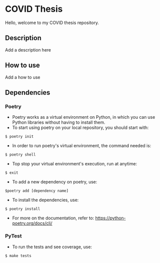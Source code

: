 # COVID Thesis

Hello, welcome to my COVID thesis repository.

## Description

Add a description here

## How to use

Add a how to use

## Dependencies

### Poetry

* Poetry works as a virtual environment on Python, in which you can use Python libraries without having to install them.
* To start using poetry on your local repository, you should start with:

```
$ poetry init
```

* In order to run poetry's virtual environment, the command needed is:

```
$ poetry shell
```

* Top stop your virtual environment's execution, run at anytime:

```
$ exit
```

* To add a new dependency on poetry, use:

```
$poetry add [dependency name]
```

* To install the dependencies, use:

```
$ poetry install
```

* For more on the documentation, refer to: https://python-poetry.org/docs/cli/

### PyTest

* To run the tests and see coverage, use:

```
$ make tests
```
